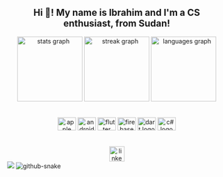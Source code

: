   <h2 align="center">Hi 👋! My name is Ibrahim and I'm a CS enthusiast, from Sudan!</h2>

 <div align="center">
  <img src="https://ghreadmestatsfork.vercel.app/api?username=Kemorave&hide_title=false&hide_rank=true&show_icons=true&include_all_commits=true&count_private=true&disable_animations=false&theme=github_dark&locale=en&hide_border=true" height="150" alt="stats graph"  />
  <img src="https://streak-stats.demolab.com?user=Kemorave&locale=en&mode=daily&theme=github_dark&hide_border=true&border_radius=5" height="150" alt="streak graph"  />
  <img src="https://ghreadmestatsfork.vercel.app/api/top-langs?username=Kemorave&locale=en&hide_title=false&layout=compact&card_width=320&langs_count=5&theme=github_dark&hide_border=true" height="150" alt="languages graph"  />
</div>

 <br>
 <br>

<div align="center">
  <img src="https://cdn.jsdelivr.net/gh/devicons/devicon/icons/apple/apple-original.svg" height="30" width="42" alt="apple logo"  />
  <img src="https://cdn.jsdelivr.net/gh/devicons/devicon/icons/android/android-original.svg" height="30" width="42" alt="android logo"  />
  <img src="https://cdn.jsdelivr.net/gh/devicons/devicon/icons/flutter/flutter-original.svg" height="30" width="42" alt="flutter logo"  />
  <img src="https://cdn.jsdelivr.net/gh/devicons/devicon/icons/firebase/firebase-plain.svg" height="30" width="42" alt="firebase logo"  />   
  <img src="https://cdn.jsdelivr.net/gh/devicons/devicon/icons/dart/dart-original.svg" height="30" width="42" alt="dart logo"  />    
  <img src="https://cdn.jsdelivr.net/gh/devicons/devicon/icons/csharp/csharp-original.svg" height="30" width="42" alt="c# logo"  />
    

</div>
 <br>
 <br>

<div align="center" style="display:flex;flex-direction:column" margin="10px;">
  <a href="https://www.linkedin.com/in/ibrahim-dirar-482270206/" target="_blank">
    <img src="https://img.shields.io/static/v1?message=LinkedIn&logo=linkedin&label=&color=0077B5&logoColor=white&labelColor=&style=for-the-badge" height="35" alt="linkedin logo"  />
  </a>
 
</div> 
  <img src="https://wakatime.com/badge/user/c05bbd6d-0ce8-47f5-a52f-4e8f4f1a94a7.svg">
 <picture>
  <source media="(prefers-color-scheme: dark)" srcset="github-snake-dark.svg" />
  <source media="(prefers-color-scheme: light)" srcset="github-snake.svg" />
  <img alt="github-snake" src="github-snake.svg" />
</picture>

